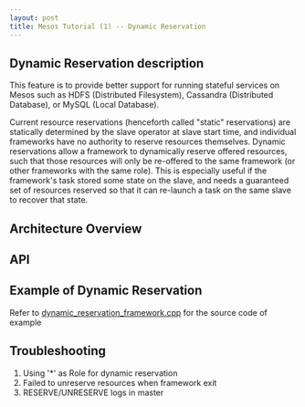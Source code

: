 ```yaml
---
layout: post
title: Mesos Tutorial (1) -- Dynamic Reservation
---
```


## Dynamic Reservation description

This feature is to provide better support for running stateful services on Mesos such as HDFS (Distributed Filesystem), Cassandra (Distributed Database), or MySQL (Local Database).

Current resource reservations (henceforth called "static" reservations) are statically determined by the slave operator at slave start time, and individual frameworks have no authority to reserve resources themselves.  Dynamic reservations allow a framework to dynamically reserve offered resources, such that those resources will only be re-offered to the same framework (or other frameworks with the same role). This is especially useful if the framework's task stored some state on the slave, and needs a guaranteed set of resources reserved so that it can re-launch a task on the same slave to recover that state.

## Architecture Overview



## API



## Example of Dynamic Reservation

Refer to [dynamic_reservation_framework.cpp](https://github.com/klaus1982/mesos-tutorial/blob/master/src/dynamic_reservation/dynamic_reservation_framework.cpp) for the source code of example


## Troubleshooting

1. Using '\*' as Role for dynamic reservation
1. Failed to unreserve resources when framework exit
1. RESERVE/UNRESERVE logs in master

